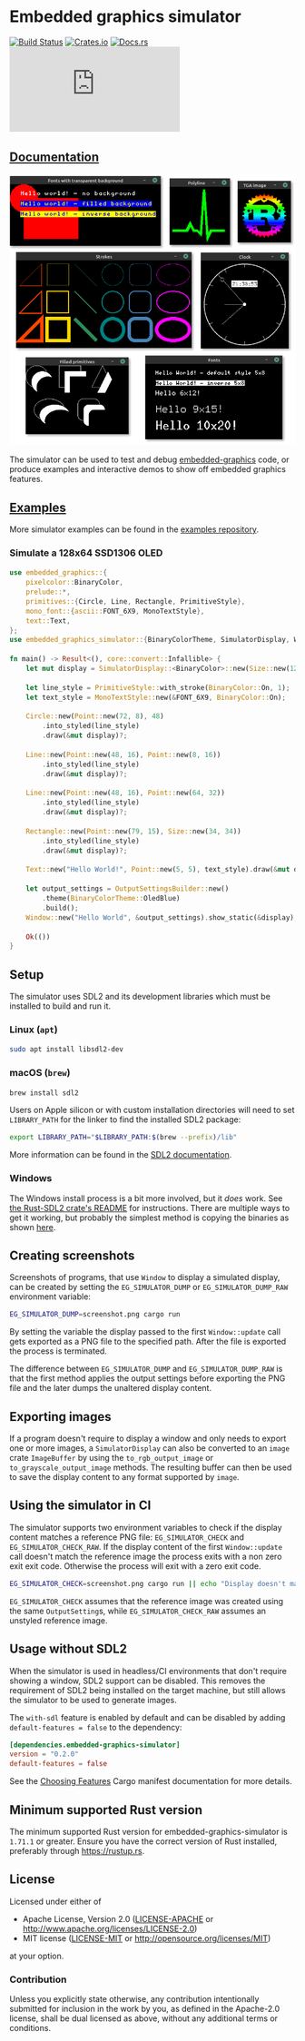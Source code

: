 # Embedded graphics simulator

[![Build Status](https://circleci.com/gh/embedded-graphics/simulator/tree/master.svg?style=shield)](https://circleci.com/gh/embedded-graphics/simulator/tree/master)
[![Crates.io](https://img.shields.io/crates/v/embedded-graphics-simulator.svg)](https://crates.io/crates/embedded-graphics-simulator)
[![Docs.rs](https://docs.rs/embedded-graphics-simulator/badge.svg)](https://docs.rs/embedded-graphics-simulator)
[![embedded-graphics on Matrix](https://img.shields.io/matrix/rust-embedded-graphics:matrix.org)](https://matrix.to/#/#rust-embedded-graphics:matrix.org)

## [Documentation](https://docs.rs/embedded-graphics-simulator)

![It can display all sorts of embedded-graphics test code.](https://raw.githubusercontent.com/embedded-graphics/embedded-graphics/master/assets/simulator-demo.png)

The simulator can be used to test and debug
[embedded-graphics](https://crates.io/crates/embedded-graphics) code, or produce examples and
interactive demos to show off embedded graphics features.

## [Examples](https://github.com/embedded-graphics/examples)

More simulator examples can be found in the [examples repository](https://github.com/embedded-graphics/examples).

### Simulate a 128x64 SSD1306 OLED

```rust
use embedded_graphics::{
    pixelcolor::BinaryColor,
    prelude::*,
    primitives::{Circle, Line, Rectangle, PrimitiveStyle},
    mono_font::{ascii::FONT_6X9, MonoTextStyle},
    text::Text,
};
use embedded_graphics_simulator::{BinaryColorTheme, SimulatorDisplay, Window, OutputSettingsBuilder};

fn main() -> Result<(), core::convert::Infallible> {
    let mut display = SimulatorDisplay::<BinaryColor>::new(Size::new(128, 64));

    let line_style = PrimitiveStyle::with_stroke(BinaryColor::On, 1);
    let text_style = MonoTextStyle::new(&FONT_6X9, BinaryColor::On);

    Circle::new(Point::new(72, 8), 48)
        .into_styled(line_style)
        .draw(&mut display)?;

    Line::new(Point::new(48, 16), Point::new(8, 16))
        .into_styled(line_style)
        .draw(&mut display)?;

    Line::new(Point::new(48, 16), Point::new(64, 32))
        .into_styled(line_style)
        .draw(&mut display)?;

    Rectangle::new(Point::new(79, 15), Size::new(34, 34))
        .into_styled(line_style)
        .draw(&mut display)?;

    Text::new("Hello World!", Point::new(5, 5), text_style).draw(&mut display)?;

    let output_settings = OutputSettingsBuilder::new()
        .theme(BinaryColorTheme::OledBlue)
        .build();
    Window::new("Hello World", &output_settings).show_static(&display);

    Ok(())
}
```

## Setup

The simulator uses SDL2 and its development libraries which must be installed to build and run
it.

### Linux (`apt`)

```bash
sudo apt install libsdl2-dev
```

### macOS (`brew`)

```bash
brew install sdl2
```

Users on Apple silicon or with custom installation directories will need to
set `LIBRARY_PATH` for the linker to find the installed SDL2 package:

```bash
export LIBRARY_PATH="$LIBRARY_PATH:$(brew --prefix)/lib"
```
More information can be found in the
[SDL2 documentation](https://github.com/Rust-SDL2/rust-sdl2#homebrew).

### Windows

The Windows install process is a bit more involved, but it _does_ work. See [the Rust-SDL2
crate's README](https://github.com/Rust-SDL2/rust-sdl2) for instructions. There are multiple
ways to get it working, but probably the simplest method is copying the binaries as shown
[here](https://github.com/Rust-SDL2/rust-sdl2#windows-msvc).

## Creating screenshots

Screenshots of programs, that use `Window` to display a simulated display, can be created by
setting the `EG_SIMULATOR_DUMP` or `EG_SIMULATOR_DUMP_RAW` environment variable:

```bash
EG_SIMULATOR_DUMP=screenshot.png cargo run
```

By setting the variable the display passed to the first `Window::update` call gets exported as
a PNG file to the specified path. After the file is exported the process is terminated.

The difference between `EG_SIMULATOR_DUMP` and `EG_SIMULATOR_DUMP_RAW` is that the first method
applies the output settings before exporting the PNG file and the later dumps the unaltered
display content.

## Exporting images

If a program doesn't require to display a window and only needs to export one or more images, a
`SimulatorDisplay` can also be converted to an `image` crate
`ImageBuffer` by using the `to_rgb_output_image` or `to_grayscale_output_image` methods.
The resulting buffer can then be used to save the display content to any format supported by
`image`.

## Using the simulator in CI

The simulator supports two environment variables to check if the display content matches a
reference PNG file: `EG_SIMULATOR_CHECK` and `EG_SIMULATOR_CHECK_RAW`. If the display content
of the first `Window::update` call doesn't match the reference image the process exits with a
non zero exit exit code. Otherwise the process will exit with a zero exit code.

```bash
EG_SIMULATOR_CHECK=screenshot.png cargo run || echo "Display doesn't match PNG file"
```

`EG_SIMULATOR_CHECK` assumes that the reference image was created using the same
`OutputSetting`s, while `EG_SIMULATOR_CHECK_RAW` assumes an unstyled reference image.

## Usage without SDL2

When the simulator is used in headless/CI environments that don't require showing a window, SDL2
support can be disabled. This removes the requirement of SDL2 being installed on the target machine,
but still allows the simulator to be used to generate images.

The `with-sdl` feature is enabled by default and can be disabled by adding `default-features = false` to the dependency:

```toml
[dependencies.embedded-graphics-simulator]
version = "0.2.0"
default-features = false
```

See the [Choosing
Features](https://doc.rust-lang.org/cargo/reference/specifying-dependencies.html#choosing-features)
Cargo manifest documentation for more details.


## Minimum supported Rust version

The minimum supported Rust version for embedded-graphics-simulator is `1.71.1` or greater.
Ensure you have the correct version of Rust installed, preferably through <https://rustup.rs>.

## License

Licensed under either of

- Apache License, Version 2.0 ([LICENSE-APACHE](LICENSE-APACHE) or http://www.apache.org/licenses/LICENSE-2.0)
- MIT license ([LICENSE-MIT](LICENSE-MIT) or http://opensource.org/licenses/MIT)

at your option.

### Contribution

Unless you explicitly state otherwise, any contribution intentionally submitted for inclusion in the
work by you, as defined in the Apache-2.0 license, shall be dual licensed as above, without any
additional terms or conditions.
